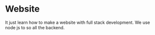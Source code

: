 # Website
It just learn how to make a website with full stack development. We use node js to so all the backend.

